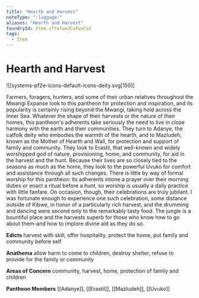 ```yaml
---
title: "Hearth and Harvest"
noteType: ":luggage:"
aliases: "Hearth and Harvest"
foundryId: Item.sTtxfaeJCvFwvCsE
tags:
  - Item
---
```


# Hearth and Harvest
![[systems-pf2e-icons-default-icons-deity.svg|150]]

Farmers, foragers, hunters, and some of their urban relatives throughout the Mwangi Expanse look to this pantheon for protection and inspiration, and its popularity is certainly rising beyond the Mwangi, taking hold across the Inner Sea. Whatever the shape of their harvests or the nature of their homes, this pantheon's adherents take seriously the need to live in close harmony with the earth and their communities. They turn to Adanye, the catfolk deity who embodies the warmth of the hearth, and to Mazludeh, known as the Mother of Hearth and Wall, for protection and support of family and community. They look to Erastil, that well-known and widely worshipped god of nature, provisioning, home, and community, for aid in the harvest and the hunt. Because their lives are so closely tied to the seasons as much as the home, they look to the powerful Uvuko for comfort and assistance through all such changes. There is little by way of formal worship for this pantheon: its adherents intone a prayer over their morning duties or enact a ritual before a hunt, so worship is usually a daily practice with little fanfare. On occasion, though, their celebrations are truly jubilant. I was fortunate enough to experience one such celebration, some distance outside of Kibwe, in honor of a particularly rich harvest, and the drumming and dancing were second only to the remarkably tasty food. The jungle is a bountiful place and the harvests superb for those who know how to go about them-and how to implore divine aid as they do so.

**Edicts** harvest with skill, offer hospitality, protect the home, put family and community before self

**Anathema** allow harm to come to children, destroy shelter, refuse to provide for the family or community

**Areas of Concern** community, harvest, home, protection of family and children

**Pantheon Members** [[Adanye]], [[Erastil]], [[Mazludeh]], [[Uvuko]]
